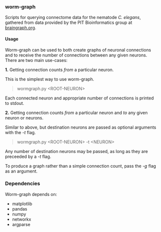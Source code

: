 ### worm-graph

Scripts for querying connectome data for the nematode *C. elegans*, gathered from data provided by the PIT Bioinformatics group at [braingraph.org](https://braingraph.org/cms/c-elegans/).

#### Usage

Worm-graph can be used to both create graphs of neuronal connections and to receive the number of connections between any given neurons. There are two main use-cases:

**1.** Getting connection counts *from* a particular neuron.

This is the simplest way to use worm-graph.

>wormgraph.py <ROOT-NEURON\>

Each connected neuron and appropriate number of connections is printed to stdout.

**2.** Getting connection counts *from* a particular neuron and *to* any given neuron or neurons.

Similar to above, but destination neurons are passed as optional arguments with the *-t* flag.

>wormgraph.py <ROOT-NEURON\> -t <NEURON\>

Any number of destination neurons may be passed, as long as they are preceeded by a *-t* flag.

To produce a graph rather than a simple connection count, pass the *-g* flag as an argument.

### Dependencies

Worm-graph depends on:

* matplotlib
* pandas
* numpy
* networkx
* argparse
